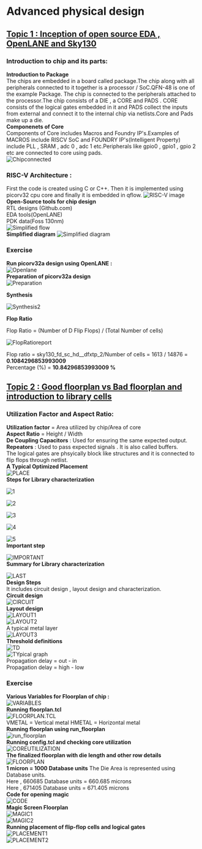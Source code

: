 # Advanced physical design
## <ins>Topic 1 : Inception of open source EDA , OpenLANE and Sky130</ins>
### Introduction to chip and its parts: 
**Introduction to Package**  
 The chips are embedded in a board called package.The chip along with all peripherals connected to it together is a processor / SoC.QFN-48 is one of the example Package.
The chip is connected to the peripherals attached to the processor.The chip consists of a DIE , a CORE and PADS . CORE consists of the logical gates embedded in it and PADS collect the inputs from external and connect it to the internal chip via netlists.Core and Pads make up a die.  
**Componenets of Core**  
Components of Core includes Macros and Foundry IP's.Examples of MACROS include RISCV SoC and FOUNDRY IP's(Intelligent Property) include PLL , SRAM , adc 0 , adc 1 etc.Peripherals like gpio0 , gpio1 , gpio 2 etc are connected to core using pads.  
![Chipconnected](<Screenshot 2025-01-29 201010.png>)
### RISC-V Architecture :
First the code is created using C or C++. Then it is implemented using picorv32 cpu core and finally it is embedded in qflow.
![RISC-V image](<Screenshot2 2025-01-29 205044.png>)
**Open-Source tools for chip design**  
RTL designs (Github.com)  
EDA tools(OpenLANE)  
PDK data(Foss 130nm)  
![Simplified flow](<Screenshot3 2025-01-29 210408.png>)  
**Simplified diagram**
![Simplified diagram](<Screenshot4 2025-01-29 210730.png>)  
### Exercise    
**Run picorv32a design using OpenLANE :**   
![Openlane](<Screenshotopen 2025-01-29 211519.png>)  
**Preparation of picorv32a design**  
![Preparation](<Screenshotprep 2025-01-29 212118.png>)  

**Synthesis**

![Synthesis2](<Screenshotsynt 2025-01-29 212800.png>)

**Flop Ratio**

Flop Ratio = (Number of D Flip Flops) / (Total Number of cells)  
  
![FlopRatioreport](<Screenshotflip 2025-01-29 213630.png>)  
   
   Flop ratio = sky130_fd_sc_hd__dfxtp_2/Number of cells = 1613 / 14876 = **0.1084296853993009**  
   Percentage (%) = **10.84296853993009 %**  
## <ins>Topic 2 : Good floorplan vs Bad floorplan and introduction to library cells</ins>   
### Utilization Factor and Aspect Ratio:  
**Utilization factor** = Area utilized by chip/Area of core   
**Aspect Ratio** = Height / Width   
**De Coupling Capacitors** : Used for ensuring the same expected output.  
**Repeators** : Used to pass expected signals . It is also called buffers.  
The logical gates are phsyically block like structures and it is connected to flip flops through netlist.  
**A Typical Optimized Placement**  
![PLACE](<Screenshottyp 2025-01-31 220024.png>)  
**Steps for Library characterization** 
  
![1](<Screenshot 12025-01-31 220258.png>)  
  
![2](<Screenshot2 2025-01-31 220409.png>)  
   
![3](<Screenshot3 2025-01-31 220446.png>)  
  
![4](<Screenshot4 2025-01-31 220553.png>)  
  
![5](<Screenshot5 2025-01-31 220640.png>)  
**Important step**  
  
![IMPORTANT](<Screenshotimportant 2025-01-31 211020.png>)  
**Summary for Library characterization**  
  
![LAST](<Screenshot l2025-01-31 220811.png>)  
**Design Steps**  
It includes circuit design , layout design and characterization.  
**Circuit design**  
![CIRCUIT](<Screenshotcircuit 2025-02-01 155412.png>)  
**Layout design**  
![LAYOUT1](<Screenshot j2025-02-01 155542.png>)   
![LAYOUT2](<Screenshotk 2025-02-01 155642.png>)  
A typical metal layer   
![LAYOUT3](<Screenshot l2025-02-01 155839.png>)  
**Threshold definitions**  
![TD](<Screenshot 2025-02-01 160401.png>)  
![TYpical graph](<Screenshot 2025-02-01 160510.png>)  
Propagation delay = out - in  
Propagation delay = high - low  

### Exercise   
**Various Variables for Floorplan of chip :**   
![VARIABLES](<Screenshotreadme 2025-01-30 211225.png>)  
**Running floorplan.tcl**  
![FLOORPLAN.TCL](<Screenshotflotcl 2025-01-30 211610.png>)  
VMETAL = Vertical metal
HMETAL = Horizontal metal  
**Running floorplan using run_floorplan**  
![run_floorplan](<Screenshotf1 2025-01-30 212811.png>)  
**Running config.tcl and checking core utilization**  
![COREUTILIZATION](<Screenshottcl 2025-01-30 214547.png>)  
**The finalized floorplan with die length and other row details**  
![FLOORPLAN](<Screenshotfloorplan 2025-01-30 215015.png>)  
**1 micron = 1000 Database units** 
The Die Area is represented using Database units.   
Here , 660685 Database units = 660.685 microns  
Here , 671405 Database units = 671.405 microns  
**Code for opening magic**  
![CODE](<Screenshot 2025-01-30 21594422.png>)  
**Magic Screen Floorplan**  
![MAGIC1](<Screenshotmagic1 2025-01-30 220141.png>)  
![MAGIC2](<Screenshomt 2025-01-30 220505.png>)  
**Running placement of flip-flop cells and logical gates**  
![PLACEMENT1](<Screenshotpla 2025-01-31 213730.png>)  
![PLACEMENT2](<Screenshotpla1 2025-01-31 214745.png>)  




